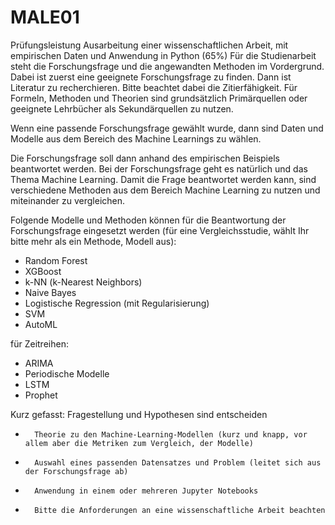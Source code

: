 # MALE01
Prüfungsleistung
Ausarbeitung einer wissenschaftlichen Arbeit, mit empirischen Daten und Anwendung in Python (65%)
Für die Studienarbeit steht die Forschungsfrage und die angewandten Methoden im Vordergrund. Dabei ist zuerst eine geeignete Forschungsfrage zu finden. Dann ist Literatur zu recherchieren. Bitte beachtet dabei die Zitierfähigkeit. Für Formeln, Methoden und Theorien sind grundsätzlich Primärquellen oder geeignete Lehrbücher als Sekundärquellen zu nutzen.

Wenn eine passende Forschungsfrage gewählt wurde, dann sind Daten und Modelle aus dem Bereich des Machine Learnings zu wählen.

Die Forschungsfrage soll dann anhand des empirischen Beispiels beantwortet werden. Bei der Forschungsfrage geht es natürlich und das Thema Machine Learning. Damit die Frage beantwortet werden kann, sind verschiedene Methoden aus dem Bereich Machine Learning zu nutzen und miteinander zu vergleichen.

Folgende Modelle und Methoden können für die Beantwortung der Forschungsfrage eingesetzt werden (für eine Vergleichsstudie, wählt Ihr bitte mehr als ein Methode, Modell aus):
- Random Forest
- XGBoost
- k-NN (k-Nearest Neighbors)
- Naive Bayes
- Logistische Regression (mit Regularisierung)
- SVM
- AutoML

für Zeitreihen:
- ARIMA
- Periodische Modelle
- LSTM
- Prophet

Kurz gefasst:
Fragestellung und Hypothesen sind entscheiden
-       Theorie zu den Machine-Learning-Modellen (kurz und knapp, vor allem aber die Metriken zum Vergleich, der Modelle)
-       Auswahl eines passenden Datensatzes und Problem (leitet sich aus der Forschungsfrage ab)
-       Anwendung in einem oder mehreren Jupyter Notebooks
-       Bitte die Anforderungen an eine wissenschaftliche Arbeit beachten
